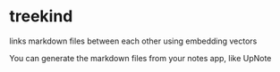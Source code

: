 # treekind

links markdown files between each other using embedding vectors

You can generate the markdown files from your notes app, like UpNote
